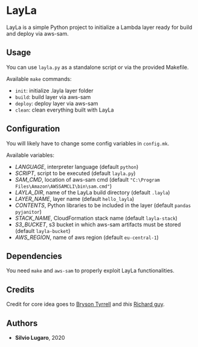 # LayLa
LayLa is a simple Python project to initialize a Lambda layer ready for build and deploy via aws-sam.

## Usage
You can use `layla.py` as a standalone script or via the provided Makefile.

Available `make` commands:
- `init`: initialize .layla layer folder
- `build`: build layer via aws-sam
- `deploy`: deploy layer via aws-sam
- `clean`: clean everything built with LayLa

## Configuration
You will likely have to change some config variables in `config.mk`.

Available variables:
- _LANGUAGE_, interpreter language (default `python`)
- _SCRIPT_, script to be executed (default `layla.py`)
- _SAM_CMD_, location of aws-sam cmd (default `"C:\Program Files\Amazon\AWSSAMCLI\bin\sam.cmd"`)
- _LAYLA_DIR_, name of the LayLa build directory (default `.layla`)
- _LAYER_NAME_, layer name (default `hello_layla`)
- _CONTENTS_, Python libraries to be included in the layer (default `pandas pyjanitor`)
- _STACK_NAME_, CloudFormation stack name (default `layla-stack`)
- _S3_BUCKET_, s3 bucket in which aws-sam artifacts must be stored (default `layla-bucket`)
- _AWS_REGION_, name of aws region (default `eu-central-1`)

## Dependencies
You need `make` and `aws-sam` to properly exploit LayLa functionalities.

## Credits
Credit for core idea goes to [Bryson Tyrrell](https://bryson3gps.wordpress.com/2018/12/06/trick-sam-into-building-your-lambda-layers/) and _this_ [Richard guy](https://stackoverflow.com/questions/58369170/build-custom-aws-lambda-layer-for-scikit-image/58408130#58408130).

## Authors
* **Silvio Lugaro**, 2020
